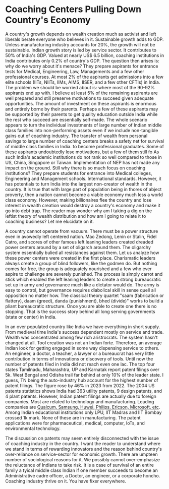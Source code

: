 # Coaching Centers Pulling Down Country's Economy

A country's growth depends on wealth creation much as activist and left liberals berate everyone who 
believes in it. Sustainable growth adds to GDP. Unless manufacturing industry accounts for 20%, the 
growth will not be sustainable. Indian growth story is led by service sector. It contributes to 50% of
India's GDP. Valued at nearly US$ 6.5 billion, coaching institutions in India contributes only
0.2% of country's GDP. The question then arises is: why do we worry about it's menace? They prepare
aspirants for entrance tests for Medical, Engineering, Law, Managements and a few other professional
courses. At most 2% of the aspirants get admissions into a few elite schools (IITs, NIITs, IIMs, AIMS,
IISER, and a few other CFTIs) in India. The problem we should be worried about is: where most of the
90-92% aspirants end up with. I believe at least 5% of the remaining aspirants are well prepared and
still preserve motivations to succeed given adequate opportunities. The amount of investment on these
aspirants is enormous and entirely borne by their parents. Perhaps a few of these aspirants may 
be supported by their parents to get quality education outside India while the rest who succeed are
essentially self-made. The whole scenario appears to turn the individual investments of large number
of Indian middle class families into non-performing assets even if we include non-tangible gains out 
of coaching industry. The transfer of wealth from personal savings to large number of coaching 
centers breaks a safety net for survival of middle class families in India. 
to become professional graduates. Some of these aspirants undoubtedly lose motivations, but a few of
them still fo
As such India's academic institutions do not rank so well compared to those in US, China, Singapore or
Taiwan. Implementation of NEP has not made any impact on the ground. Still why there is so much 
focus on coaching institutions? They prepare students for entrance into Medical colleges, Engineering
and Management schools. International standards. However, it has potentials to turn India into the largest non-creator of wealth in the country. 
 It is true 
that with large part of population being in thores of abject proverty, then a nation cannot become a
viable economy much less a world class economy. However, making billionaires flee the country and 
lose interest in wealth creation would destroy a country's economy and make it go into debt trap. 
The reader may wonder why am I taking a dig on the leftist theory of wealth distribution and how am 
I going to relate it to coaching business? Let me elucidate on it.

A country cannot operate from vacuum. There must be a power structure even in avowedly left centered
nation. Mao Zedong, Lenin or Stalin, Fidel Catro, and scores of other famous left leaning leaders 
created dreaded power centers around by a set of oligarch around them. The oligarchy system essentially
bulied all resistances against them. Let us analyze how these power centers were created in the first 
place. Charismatic leaders always create a group of blind followers, like the godmen do. But nothing
comes for free, the group is adequately nourished and a few who ever aspire to challenge are severely
punished. The process is simply carrot and stick which enabled the left leaning leaders to create a 
strong bureaucratic set up in army and governance much like a dictator would do. The army is easy to 
control, but governance requires diabolical skill in  sense quell all opposition no matter how. The 
classical theory quartet "saam (fabrication or flattery), daam (greed), danda (punishment), bhed
(divide)" works to build a pliant bureaucratic structure. Once you are able to create one there is no
stopping. That is the success story behind all long serving governments (state or center) in India.

In an over populated country like India we have everything in short supply. From medieval time India's
success dependent mostly on service and trade. Wealth was concentrated among few rich aristrocrats.
The system hasn't changed at all. Tool creation was not an Indian forte. Therefore, an average
Indian look for getting engaged in some way dispensing service to others. An engineer, a doctor, a
teacher, a lawyer or a bureaucrat has very little contribution in terms of innovations or discovery
of tools. Until now the number of patents filed in India did not reach even one lac. The top four
states Tamilnadu, Maharashtra, UP and Karnatak report patent filings over 5k. West Bengal and Odisha
trail far behind at only 10% of the leader state. I guess, TN being the auto-industry hub account for
the highest number of patent filings. The figure rose by 46% in 2023 from 2022. The 2004 US patents
statistics shows India had 363 utility patents,	9 design patents, and 4 plant patents. However, 
Indian patent filings are actually due to foreign companies. Most are related to technology and 
manufacturing. Leading companies are 
[Qualcum, Samsung, Huwei, Philips, Ericson, Microsoft, etc](https://insights.greyb.com/india-patent-trends-and-statistics/). 
Among Indian educational institutions only LPU, IIT Madras and IIT Bombay crossed 1k mark. None of
these are in manufacturing. The patent applications were for pharmaceutical, medical, computer, 
IoTs, and environmental technology. 

The discussion on patents may seem entirely disconnected with the issue of coaching industry in 
the country. I want the reader to understand where we stand in terms of rewarding innovators and
the reason behind country's over-reliance on service-sector for economic growth. There are umpteen
number of sociological reasons for it. We possibly cannot over-emphasize the reluctance of Indians
to take risk. It is a case of survival of an entire family a tyical middle class Indian if one
member succeeds to become an Administrative cadre officer, a Doctor, an engineer, or a corporate
honcho. Coaching industry thrive on it. You have fixer everywhere. 
